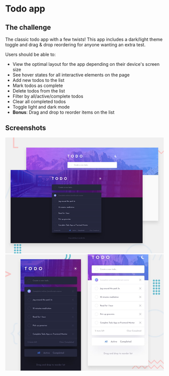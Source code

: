# Todo app

## The challenge

The classic todo app with a few twists! This app includes a dark/light theme toggle and drag & drop reordering for anyone wanting an extra test.

Users should be able to:

- View the optimal layout for the app depending on their device's screen size
- See hover states for all interactive elements on the page
- Add new todos to the list
- Mark todos as complete
- Delete todos from the list
- Filter by all/active/complete todos
- Clear all completed todos
- Toggle light and dark mode
- **Bonus**: Drag and drop to reorder items on the list

## Screenshots

![desktop-preview](screens/desktop.jpg)
![mobile-preview](screens/mobile.jpg)